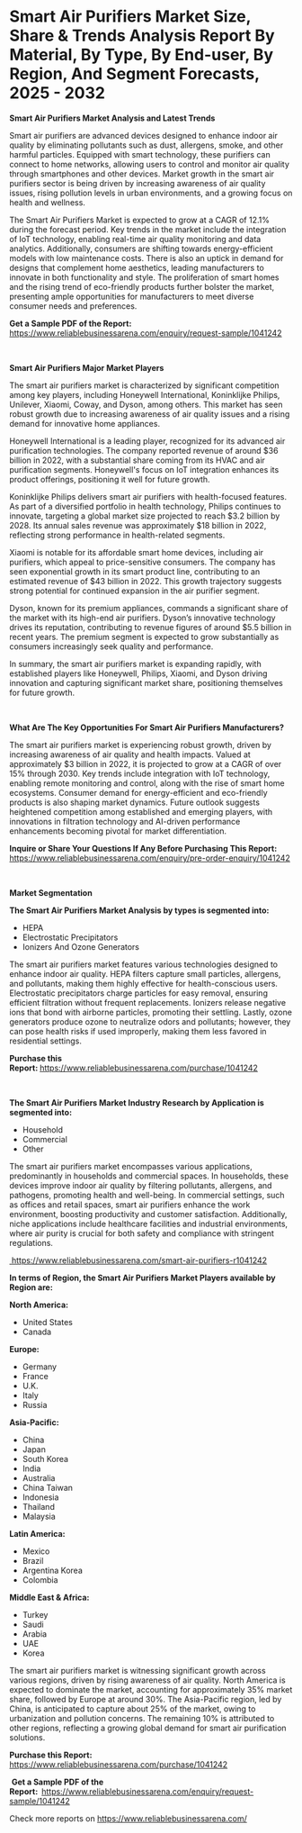 <p><h1>Smart Air Purifiers Market Size, Share & Trends Analysis Report By Material, By Type, By End-user, By Region, And Segment Forecasts, 2025 - 2032</h1></p><p><strong>Smart Air Purifiers Market Analysis and Latest Trends</strong></p>
<p><p>Smart air purifiers are advanced devices designed to enhance indoor air quality by eliminating pollutants such as dust, allergens, smoke, and other harmful particles. Equipped with smart technology, these purifiers can connect to home networks, allowing users to control and monitor air quality through smartphones and other devices. Market growth in the smart air purifiers sector is being driven by increasing awareness of air quality issues, rising pollution levels in urban environments, and a growing focus on health and wellness.</p><p>The Smart Air Purifiers Market is expected to grow at a CAGR of 12.1% during the forecast period. Key trends in the market include the integration of IoT technology, enabling real-time air quality monitoring and data analytics. Additionally, consumers are shifting towards energy-efficient models with low maintenance costs. There is also an uptick in demand for designs that complement home aesthetics, leading manufacturers to innovate in both functionality and style. The proliferation of smart homes and the rising trend of eco-friendly products further bolster the market, presenting ample opportunities for manufacturers to meet diverse consumer needs and preferences.</p></p>
<p><strong>Get a Sample PDF of the Report:&nbsp;</strong> <a href="https://www.reliablebusinessarena.com/enquiry/request-sample/1041242?utm_campaign=2527&utm_medium=2&utm_source=Github&utm_content=ia&utm_term=11042025&utm_id=smart-air-purifiers">https://www.reliablebusinessarena.com/enquiry/request-sample/1041242</a></p>
<p>&nbsp;</p>
<p><strong>Smart Air Purifiers Major Market Players</strong></p>
<p><p>The smart air purifiers market is characterized by significant competition among key players, including Honeywell International, Koninklijke Philips, Unilever, Xiaomi, Coway, and Dyson, among others. This market has seen robust growth due to increasing awareness of air quality issues and a rising demand for innovative home appliances.</p><p>Honeywell International is a leading player, recognized for its advanced air purification technologies. The company reported revenue of around $36 billion in 2022, with a substantial share coming from its HVAC and air purification segments. Honeywell's focus on IoT integration enhances its product offerings, positioning it well for future growth.</p><p>Koninklijke Philips delivers smart air purifiers with health-focused features. As part of a diversified portfolio in health technology, Philips continues to innovate, targeting a global market size projected to reach $3.2 billion by 2028. Its annual sales revenue was approximately $18 billion in 2022, reflecting strong performance in health-related segments.</p><p>Xiaomi is notable for its affordable smart home devices, including air purifiers, which appeal to price-sensitive consumers. The company has seen exponential growth in its smart product line, contributing to an estimated revenue of $43 billion in 2022. This growth trajectory suggests strong potential for continued expansion in the air purifier segment.</p><p>Dyson, known for its premium appliances, commands a significant share of the market with its high-end air purifiers. Dyson’s innovative technology drives its reputation, contributing to revenue figures of around $5.5 billion in recent years. The premium segment is expected to grow substantially as consumers increasingly seek quality and performance.</p><p>In summary, the smart air purifiers market is expanding rapidly, with established players like Honeywell, Philips, Xiaomi, and Dyson driving innovation and capturing significant market share, positioning themselves for future growth.</p></p>
<p>&nbsp;</p>
<p><strong>What Are The Key Opportunities For Smart Air Purifiers Manufacturers?</strong></p>
<p><p>The smart air purifiers market is experiencing robust growth, driven by increasing awareness of air quality and health impacts. Valued at approximately $3 billion in 2022, it is projected to grow at a CAGR of over 15% through 2030. Key trends include integration with IoT technology, enabling remote monitoring and control, along with the rise of smart home ecosystems. Consumer demand for energy-efficient and eco-friendly products is also shaping market dynamics. Future outlook suggests heightened competition among established and emerging players, with innovations in filtration technology and AI-driven performance enhancements becoming pivotal for market differentiation.</p></p>
<p><strong>Inquire or Share Your Questions If Any Before Purchasing This Report:</strong> <a href="https://www.reliablebusinessarena.com/enquiry/pre-order-enquiry/1041242?utm_campaign=2527&utm_medium=2&utm_source=Github&utm_content=ia&utm_term=11042025&utm_id=smart-air-purifiers">https://www.reliablebusinessarena.com/enquiry/pre-order-enquiry/1041242</a></p>
<p>&nbsp;</p>
<p><strong>Market Segmentation</strong></p>
<p><strong>The Smart Air Purifiers Market Analysis by types is segmented into:</strong></p>
<p><ul><li>HEPA</li><li>Electrostatic Precipitators</li><li>Ionizers And Ozone Generators</li></ul></p>
<p><p>The smart air purifiers market features various technologies designed to enhance indoor air quality. HEPA filters capture small particles, allergens, and pollutants, making them highly effective for health-conscious users. Electrostatic precipitators charge particles for easy removal, ensuring efficient filtration without frequent replacements. Ionizers release negative ions that bond with airborne particles, promoting their settling. Lastly, ozone generators produce ozone to neutralize odors and pollutants; however, they can pose health risks if used improperly, making them less favored in residential settings.</p></p>
<p><strong>Purchase this Report:&nbsp;</strong><a href="https://www.reliablebusinessarena.com/purchase/1041242?utm_campaign=2527&utm_medium=2&utm_source=Github&utm_content=ia&utm_term=11042025&utm_id=smart-air-purifiers">https://www.reliablebusinessarena.com/purchase/1041242</a></p>
<p>&nbsp;</p>
<p><strong>The Smart Air Purifiers Market Industry Research by Application is segmented into:</strong></p>
<p><ul><li>Household</li><li>Commercial</li><li>Other</li></ul></p>
<p><p>The smart air purifiers market encompasses various applications, predominantly in households and commercial spaces. In households, these devices improve indoor air quality by filtering pollutants, allergens, and pathogens, promoting health and well-being. In commercial settings, such as offices and retail spaces, smart air purifiers enhance the work environment, boosting productivity and customer satisfaction. Additionally, niche applications include healthcare facilities and industrial environments, where air purity is crucial for both safety and compliance with stringent regulations.</p></p>
<p><a href="https://www.reliablebusinessarena.com/smart-air-purifiers-r1041242?utm_campaign=2527&utm_medium=2&utm_source=Github&utm_content=ia&utm_term=11042025&utm_id=smart-air-purifiers">&nbsp;https://www.reliablebusinessarena.com/smart-air-purifiers-r1041242</a></p>
<p><strong>In terms of Region, the Smart Air Purifiers Market Players available by Region are:</strong></p>
<p>
    <p> <strong> North America: </strong>
        <ul>
            <li>United States</li>
            <li>Canada</li>
        </ul>
        </p> 
    <p> <strong> Europe: </strong>
        <ul>
            <li>Germany</li>
            <li>France</li>
            <li>U.K.</li>
            <li>Italy</li>
            <li>Russia</li>
        </ul>
        </p> 
    <p> <strong> Asia-Pacific: </strong>
        <ul>
            <li>China</li>
            <li>Japan</li>
            <li>South Korea</li>
            <li>India</li>
            <li>Australia</li>
            <li>China Taiwan</li>
            <li>Indonesia</li>
            <li>Thailand</li>
            <li>Malaysia</li>
        </ul>
        </p> 
    <p> <strong> Latin America: </strong>
        <ul>
            <li>Mexico</li>
            <li>Brazil</li>
            <li>Argentina Korea</li>
            <li>Colombia</li>
        </ul>
        </p> 
    <p> <strong> Middle East & Africa: </strong>
        <ul>
            <li>Turkey</li>
            <li>Saudi</li>
            <li>Arabia</li>
            <li>UAE</li>
            <li>Korea</li>
        </ul>
    </p>
    </p>
<p><p>The smart air purifiers market is witnessing significant growth across various regions, driven by rising awareness of air quality. North America is expected to dominate the market, accounting for approximately 35% market share, followed by Europe at around 30%. The Asia-Pacific region, led by China, is anticipated to capture about 25% of the market, owing to urbanization and pollution concerns. The remaining 10% is attributed to other regions, reflecting a growing global demand for smart air purification solutions.</p></p>
<p><strong>Purchase this Report: </strong><a href="https://www.reliablebusinessarena.com/purchase/1041242?utm_campaign=2527&utm_medium=2&utm_source=Github&utm_content=ia&utm_term=11042025&utm_id=smart-air-purifiers">https://www.reliablebusinessarena.com/purchase/1041242</a></p>
<p>&nbsp;<strong>Get a Sample PDF of the Report:&nbsp;&nbsp;</strong><a href="https://www.reliablebusinessarena.com/enquiry/request-sample/1041242?utm_campaign=2527&utm_medium=2&utm_source=Github&utm_content=ia&utm_term=11042025&utm_id=smart-air-purifiers">https://www.reliablebusinessarena.com/enquiry/request-sample/1041242</a></p>
<p><strong></strong></p>
<p>Check more reports on <a href="https://www.reliablebusinessarena.com/?utm_campaign=2527&utm_medium=2&utm_source=Github&utm_content=ia&utm_term=11042025&utm_id=smart-air-purifiers">https://www.reliablebusinessarena.com/</a></p>